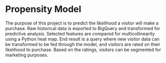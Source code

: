 # Propensity Model

The purpose of this project is to predict the likelihood a visitor will make a purchase. Raw historical data is exported to BigQuery and transformed for predictive analysis. Selected features are compared for multicollinearity using a Python heat map. End result is a query where new visitor data can be transformed to be fed through the model, and visitors are rated on their likelihood to purchase. Based on the ratings, visitors can be segmented for marketing purposes.
